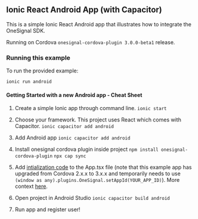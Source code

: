 ## Ionic React Android App (with Capacitor)

This is a simple Ionic React Android app that illustrates how to integrate the OneSignal SDK.

Running on Cordova ```onesignal-cordova-plugin 3.0.0-beta1``` release.

### Running this example

To run the provided example:

```ionic run android```

#### Getting Started with a new Android app - Cheat Sheet

1. Create a simple Ionic app through command line.
```ionic start```

2. Choose your framework. This project uses React which comes with Capacitor.
```ionic capacitor add android```

3. Add Android app
```ionic capacitor add android```

4. Install onesignal cordova plugin inside project
```npm install onesignal-cordova-plugin```
```npx cap sync```

6. Add [intialization code](https://documentation.onesignal.com/docs/ionic-sdk-setup#android-requirements) to the App.tsx file (note that this example app has upgraded from Cordova 2.x.x to 3.x.x and temporarily needs to use ```(window as any).plugins.OneSignal.setAppId(YOUR_APP_ID)```). More context [here](https://github.com/OneSignal/OneSignal-Cordova-SDK/issues/700#issuecomment-842788403).

5. Open project in Android Studio
```ionic capacitor build android```

7. Run app and register user!
